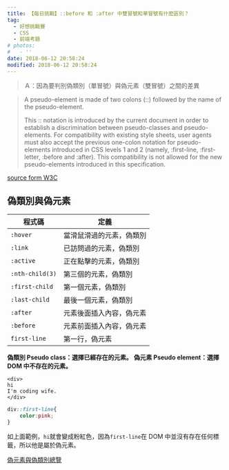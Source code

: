 ```yaml
---
title: 【每日挑戰】::before 和 :after 中雙冒號和單冒號有什麽區別？
tag:
  - 好想挑戰賽
  - CSS
  - 前端考題
# photos:
#   - ''
date: 2018-06-12 20:58:24
modified: 2018-06-12 20:58:24
---
```



> Ａ：因為要判別偽類別（單冒號）與偽元素（雙冒號）之間的差異

<!-- more -->

> A pseudo-element is made of two colons (::) followed by the name of the pseudo-element.
> 
>This :: notation is introduced by the current document in order to establish a discrimination between pseudo-classes and pseudo-elements. For compatibility with existing style sheets, user agents must also accept the previous one-colon notation for pseudo-elements introduced in CSS levels 1 and 2 (namely, :first-line, :first-letter, :before and :after). This compatibility is not allowed for the new pseudo-elements introduced in this specification.

[source form W3C](https://www.w3.org/TR/selectors-3/#pseudo-elements)

## 偽類別與偽元素


| 程式碼 | 定義 |
| -------- | -------- | 
| `:hover`|當滑鼠滑過的元素，偽類別| 
|`:link`|已訪問過的元素，偽類別|
|`:active`|正在點擊的元素，偽類別|
|`:nth-child(3)`|第三個的元素，偽類別|
|`:first-child`|第一個元素，偽類別|
|`:last-child`|最後一個元素，偽類別|
|`:after`|元素後面插入內容，偽元素|
|`:before`|元素前面插入內容，偽元素|
|`first-line`|第一行，偽元素||

**偽類別 Pseudo class：選擇已經存在的元素。**
**偽元素 Pseudo element：選擇 DOM 中不存在的元素。**

```htmlembedded=
<div>
hi
I'm coding wife.
</div>
```

```css
div::first-line{
    color:pink;
}
```

如上面範例，`hi`就會變成粉紅色，因為`first-line`在 DOM 中並沒有存在任何標籤，所以他是屬於偽元素。


[偽元素與偽類別總覽](https://developer.mozilla.org/en-US/docs/Learn/CSS/Introduction_to_CSS/Pseudo-classes_and_pseudo-elements)
